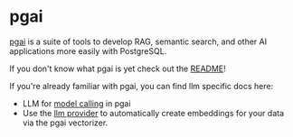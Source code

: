 # pgai

[pgai](https://github.com/timescale/pgai) is a suite of tools to develop RAG, semantic search, and other AI applications more easily with PostgreSQL.

If you don't know what pgai is yet check out the [README](https://github.com/timescale/pgai)!

If you're already familiar with pgai, you can find llm specific docs here:
- LLM for [model calling](https://github.com/timescale/pgai/blob/main/docs/model_calling/llm.md) in pgai
- Use the [llm provider](https://github.com/timescale/pgai/blob/main/docs/vectorizer/api-reference.md#aiembedding_llm) to automatically create embeddings for your data via the pgai vectorizer.
